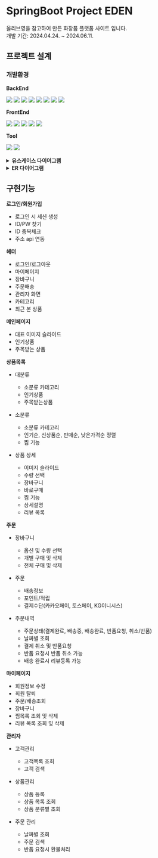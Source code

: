 # SpringBoot Project EDEN

올리브영을 참고하여 만든 화장품 플랫폼 사이트 입니다.<br/>
개발 기간: 2024.04.24. ~ 2024.06.11.

## 프로젝트 설계

### 개발환경

**BackEnd**

<img src="https://img.shields.io/badge/springboot-6DB33F?style=for-the-badge&logo=spring&logoColor=white"> <img src="https://img.shields.io/badge/java 17-007396?style=for-the-badge&logo=java&logoColor=white"> <img src="https://img.shields.io/badge/jsp-F7DF1E?style=for-the-badge&logo=jsp&logoColor=black"> 
<img src="https://img.shields.io/badge/mysql-4479A1?style=for-the-badge&logo=mysql&logoColor=white"> <img src="https://img.shields.io/badge/mybatis-02303A?style=for-the-badge&logo=mybatis&logoColor=white"> <img src="https://img.shields.io/badge/apache tomcat 10.0-F8DC75?style=for-the-badge&logo=apachetomcat&logoColor=white"> <img src="https://img.shields.io/badge/gradle-02303A?style=for-the-badge&logo=gradle&logoColor=white"> <img src="https://img.shields.io/badge/linux-FCC624?style=for-the-badge&logo=linux&logoColor=black">
  
**FrontEnd**

<img src="https://img.shields.io/badge/html5-E34F26?style=for-the-badge&logo=html5&logoColor=white"> <img src="https://img.shields.io/badge/css3-1572B6?style=for-the-badge&logo=css3&logoColor=white"> <img src="https://img.shields.io/badge/javascript-F7DF1E?style=for-the-badge&logo=javascript&logoColor=black"> <img src="https://img.shields.io/badge/jquery-0769AD?style=for-the-badge&logo=jquery&logoColor=white"> <img src="https://img.shields.io/badge/bootstrap-7952B3?style=for-the-badge&logo=bootstrap&logoColor=white">

**Tool**

<img src="https://img.shields.io/badge/intellijidea-181717?style=for-the-badge&logo=intellijidea&logoColor=white"> <img src="https://img.shields.io/badge/github-181717?style=for-the-badge&logo=github&logoColor=white">

<details>
<summary><b>유스케이스 다이어그램</b></summary>
<div markdown="1">
  
![usecase_cos](https://github.com/sele906/cinema/assets/81071162/cff9b2e2-92b5-4d28-bf68-e1a6d34c2e0d)

</div>
</details>

<details>
<summary><b>ER 다이어그램</b></summary>
<div markdown="1">
  
![ER_cos](https://github.com/sele906/cinema/assets/81071162/2d07a93e-d5f0-463c-abfb-d6accbcbc45a)

</div>
</details>


## 구현기능


**로그인/회원가입**

- 로그인 시 세션 생성
- ID/PW 찾기
- ID 중복체크
- 주소 api 연동

**헤더**

- 로그인/로그아웃
- 마이페이지
- 장바구니
- 주문배송
- 관리자 화면
- 카테고리
- 최근 본 상품

**메인페이지**

- 대표 이미지 슬라이드
- 인기상품
- 주목받는 상품

**상품목록**

- 대분류
  - 소분류 카테고리
  - 인기상품
  - 주목받는상품
    
- 소분류
  - 소분류 카테고리
  - 인기순, 신상품순, 판매순, 낮은가격순 정렬
  - 찜 기능

- 상품 상세
  - 이미지 슬라이드
  - 수량 선택
  - 장바구니
  - 바로구매
  - 찜 기능
  - 상세설명
  - 리뷰 목록
    
**주문**

- 장바구니
  - 옵션 및 수량 선택
  - 개별 구매 및 삭제
  - 전체 구매 및 삭제

- 주문
  - 배송정보
  - 포인트/적립
  - 결제수단(카카오페이, 토스페이, KG이니시스)

- 주문내역
  - 주문상태(결제완료, 배송중, 배송완료, 반품요청, 취소/반품)
  - 날짜별 조회
  - 결제 취소 및 반품요청
  - 반품 요청시 반품 취소 가능
  - 배송 완료시 리뷰등록 가능
  
**마이페이지**

- 회원정보 수정
- 회원 탈퇴
- 주문/배송조회
- 장바구니
- 찜목록 조회 및 삭제
- 리뷰 목록 조회 및 삭제

**관리자**

- 고객관리
  - 고객목록 조회
  - 고객 검색

- 상품관리
  - 상품 등록
  - 상품 목록 조회
  - 상품 분류별 조회

- 주문 관리
  - 날짜별 조회
  - 주문 검색
  - 반품 요청시 환불처리

























